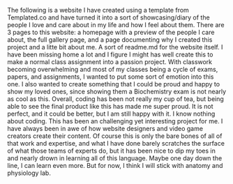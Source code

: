 The following is a website I have created using a template from Templated.co and have turned it into a sort of showcasing/diary of
the people I love and care about in my life and how I feel about them. There are 3 pages to this website:
a homepage with a preview of the people I care about, the full gallery page, and a page documenting why I created this project and
a litte bit about me. A sort of readme.md for the website itself.  I have been missing home a lot and I figure I might has well create this to make a normal class assignment into a passion project. With classwork becoming overwhelming and most of my classes being a cycle of exams, papers, and assignments, I wanted to put some sort of emotion into this one. I also wanted to create something that I could be proud and happy to show my loved ones, since showing them a Biochemistry exam is not nearly as cool as this. Overall, coding has been not really my cup of tea, but being able to see the final product like this has made me super proud. It is not perfect, and it could be better, but I am still happy with it. I know nothing about coding. This has been an challenging yet interesting project for me. I have always been in awe of how website designers and video game creators create their content. Of course this is only the bare bones of all of that work and expertise, and what I have done barely scratches the surface of what those teams of experts do, but it has been nice to dip my toes in and nearly drown in learning all of this language. Maybe one day down the line, I can learn even more. But for now, I think I will stick with anatomy and physiology lab. 
